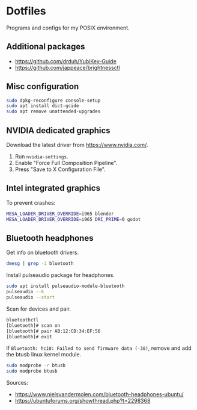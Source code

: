 # Dotfiles

Programs and configs for my POSIX environment.

## Additional packages

* <https://github.com/drduh/YubiKey-Guide>
* <https://github.com/jappeace/brightnessctl>

## Misc configuration

```bash
sudo dpkg-reconfigure console-setup
sudo apt install dict-gcide
sudo apt remove unattended-upgrades
```

## NVIDIA dedicated graphics

Download the latest driver from <https://www.nvidia.com/>.

1. Run `nvidia-settings`.
2. Enable "Force Full Composition Pipeline".
3. Press "Save to X Configuration File".

## Intel integrated graphics

To prevent crashes:

```bash
MESA_LOADER_DRIVER_OVERRIDE=i965 blender
MESA_LOADER_DRIVER_OVERRIDE=i965 DRI_PRIME=0 godot
```

## Bluetooth headphones

Get info on bluetooth drivers.

```bash
dmesg | grep -i bluetooth
```

Install pulseaudio package for headphones.

```bash
sudo apt install pulseaudio-module-bluetooth
pulseaudio --k
pulseaudio --start
```

Scan for devices and pair.

```bash
bluetoothctl
[bluetooth]# scan on
[bluetooth]# pair AB:12:CD:34:EF:56
[bluetooth]# exit
```

If `Bluetooth: hci0: Failed to send firmware data (-38)`, remove and add the
btusb linux kernel module.

```bash
sudo modprobe -r btusb
sudo modprobe btusb
```

Sources:
- <https://www.nielsvandermolen.com/bluetooth-headphones-ubuntu/>
- <https://ubuntuforums.org/showthread.php?t=2298368>
